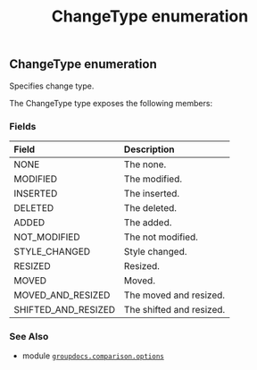 ﻿---
title: ChangeType enumeration
second_title: GroupDocs.Comparison for Python via .NET API References
description: 
type: docs
url: /python-net/groupdocs.comparison.options/changetype/
is_root: false
weight: 140
---

## ChangeType enumeration

Specifies change type.



The ChangeType type exposes the following members:

### Fields
| Field | Description |
| :- | :- |
| NONE | The none. |
| MODIFIED | The modified. |
| INSERTED | The inserted. |
| DELETED | The deleted. |
| ADDED | The added. |
| NOT_MODIFIED | The not modified. |
| STYLE_CHANGED | Style changed. |
| RESIZED | Resized. |
| MOVED | Moved. |
| MOVED_AND_RESIZED | The moved and resized. |
| SHIFTED_AND_RESIZED | The shifted and resized. |



### See Also
* module [`groupdocs.comparison.options`](..)
